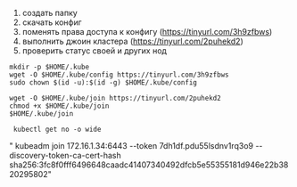 1) создать папку
2) скачать конфиг
3) поменять права доступа к конфигу (https://tinyurl.com/3h9zfbws)
4) выполнить джоин кластера (https://tinyurl.com/2puhekd2)
5) проверить статус своей и других нод

```
mkdir -p $HOME/.kube 
wget -O $HOME/.kube/config https://tinyurl.com/3h9zfbws
sudo chown $(id -u):$(id -g) $HOME/.kube/config

wget -O $HOME/.kube/join https://tinyurl.com/2puhekd2
chmod +x $HOME/.kube/join
$HOME/.kube/join

 kubectl get no -o wide 
```

" kubeadm join 172.16.1.34:6443 --token 7dh1df.pdu55lsdnv1rq3o9 --discovery-token-ca-cert-hash sha256:3fc8f0fff6496648caadc41407340492dfcb5e55355181d946e22b3820295802"
